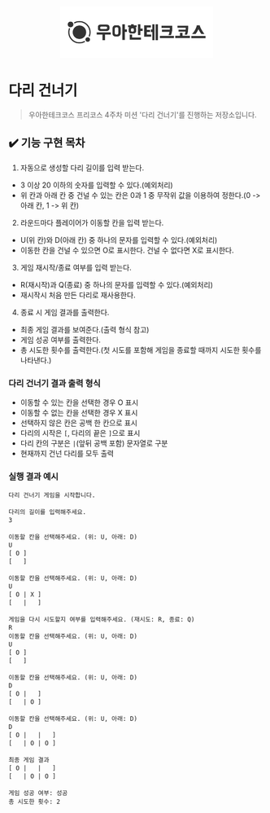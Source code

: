 <p align = "center">
    <img src="./woowacourse.png" alt="우아한테크코스" width="300px">
</p>

# 다리  건너기 

> 우아한테크코스 프리코스 4주차 미션 '다리 건너기'를 진행하는 저장소입니다.

## ✔️ 기능 구현 목차

1. 자동으로 생성할 다리 길이를 입력 받는다.
 - 3 이상 20 이하의 숫자를 입력할 수 있다.(예외처리)
 - 위 칸과 아래 칸 중 건널 수 있는 칸은 0과 1 중 무작위 값을 이용하여 정한다.(0 -> 아래 칸, 1 -> 위 칸)
2. 라운드마다 플레이어가 이동할 칸을 입력 받는다.
 - U(위 칸)와 D(아래 칸) 중 하나의 문자를 입력할 수 있다.(예외처리)
 - 이동한 칸을 건널 수 있으면 O로 표시한다. 건널 수 없다면 X로 표시한다.
3. 게임 재시작/종료 여부를 입력 받는다.
 - R(재시작)과 Q(종료) 중 하나의 문자를 입력할 수 있다.(예외처리)
 - 재시작시 처음 만든 다리로 재사용한다.
4. 종료 시 게임 결과를 출력한다.
 - 최종 게임 결과를 보여준다.(출력 형식 참고)
 - 게임 성공 여부를 출력한다. 
 - 총 시도한 횟수를 출력한다.(첫 시도를 포함해 게임을 종료할 때까지 시도한 횟수를 나타낸다.)

### 다리 건너기 결과 출력 형식

- 이동할 수 있는 칸을 선택한 경우 O 표시
- 이동할 수 없는 칸을 선택한 경우 X 표시
- 선택하지 않은 칸은 공백 한 칸으로 표시
- 다리의 시작은 `[`, 다리의 끝은 `]`으로 표시
- 다리 칸의 구분은 `|`(앞뒤 공백 포함) 문자열로 구분
- 현재까지 건넌 다리를 모두 출력

### 실행 결과 예시

```
다리 건너기 게임을 시작합니다.

다리의 길이를 입력해주세요.
3

이동할 칸을 선택해주세요. (위: U, 아래: D)
U
[ O ]
[   ]

이동할 칸을 선택해주세요. (위: U, 아래: D)
U
[ O | X ]
[   |   ]

게임을 다시 시도할지 여부를 입력해주세요. (재시도: R, 종료: Q)
R
이동할 칸을 선택해주세요. (위: U, 아래: D)
U
[ O ]
[   ]

이동할 칸을 선택해주세요. (위: U, 아래: D)
D
[ O |   ]
[   | O ]

이동할 칸을 선택해주세요. (위: U, 아래: D)
D
[ O |   |   ]
[   | O | O ]

최종 게임 결과
[ O |   |   ]
[   | O | O ]

게임 성공 여부: 성공
총 시도한 횟수: 2
```